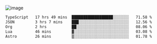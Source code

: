 ![image](https://github-profile-trophy.vercel.app/?username=CMOISDEAD&theme=oldie&row=1&no-frame=true&no-bg=true&margin-w=15&margin-h=15)
<!--START_SECTION:waka-->

```txt
TypeScript   17 hrs 49 mins  ██████████████████░░░░░░░   71.58 %
JSON         3 hrs 7 mins    ███░░░░░░░░░░░░░░░░░░░░░░   12.56 %
Org          2 hrs           ██░░░░░░░░░░░░░░░░░░░░░░░   08.06 %
Lua          46 mins         ▓░░░░░░░░░░░░░░░░░░░░░░░░   03.08 %
Astro        26 mins         ▒░░░░░░░░░░░░░░░░░░░░░░░░   01.78 %
```

<!--END_SECTION:waka--> 
